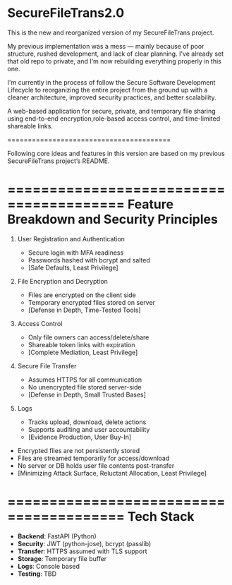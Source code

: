 # SecureFileTrans2.0
This is the new and reorganized version of my SecureFileTrans project.

My previous implementation was a mess — mainly because of poor structure, rushed development, and lack of clear planning. 
I've already set that old repo to private, and I'm now rebuilding everything properly in this one.

I'm currently in the process of follow the Secure Software Development Lifecycle to reorganizing the entire project from the ground up with a cleaner architecture, improved security practices, and better scalability. 

A web-based application for secure, private, and temporary file sharing using end-to-end encryption,role-based access control, and time-limited shareable links.

========================================

Following core ideas and features in this version are based on my previous SecureFileTrans project’s README.

========================================
Feature Breakdown and Security Principles
========================================

1. User Registration and Authentication
   - Secure login with MFA readiness
   - Passwords hashed with bcrypt and salted
   - [Safe Defaults, Least Privilege]

2. File Encryption and Decryption
   - Files are encrypted on the client side
   - Temporary encrypted files stored on server
   - [Defense in Depth, Time-Tested Tools]

3. Access Control
   - Only file owners can access/delete/share
   - Shareable token links with expiration 
   - [Complete Mediation, Least Privilege]

4. Secure File Transfer
   - Assumes HTTPS for all communication
   - No unencrypted file stored server-side
   - [Defense in Depth, Small Trusted Bases]

5. Logs
   - Tracks upload, download, delete actions
   - Supports auditing and user accountability
   - [Evidence Production, User Buy-In]

- Encrypted files are not persistently stored
- Files are streamed temporarily for access/download
- No server or DB holds user file contents post-transfer
- [Minimizing Attack Surface, Reluctant Allocation, Least Privilege]

========================================
Tech Stack
========================================

- **Backend**: FastAPI (Python)
- **Security**: JWT (python-jose), bcrypt (passlib)
- **Transfer**: HTTPS assumed with TLS support
- **Storage**: Temporary file buffer 
- **Logs**: Console based
- **Testing**: TBD
